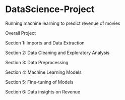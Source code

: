# DataScience-Project
Running machine learning to predict revenue of movies

Overall Project

Section 1: Imports and Data Extraction

Section 2: Data Cleaning and Exploratory Analysis

Section 3: Data Preprocessing

Section 4: Machine Learning Models

Section 5: Fine-tuning of Models

Section 6: Data insights on Revenue
